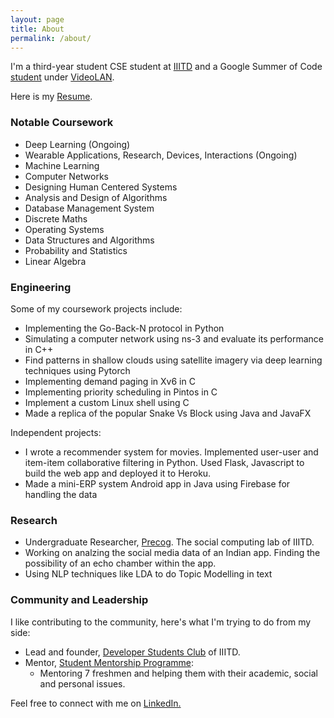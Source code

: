 ```yaml
---
layout: page
title: About
permalink: /about/
---
```


I'm a third-year student CSE student at [IIITD](https://www.iiitd.ac.in/) and a Google Summer of Code [student](https://summerofcode.withgoogle.com/archive/2019/projects/6144888880496640/) under [VideoLAN](https://www.videolan.org/index.html).


Here is my [Resume](https://rohanrajpal.github.io/resume/Rohan_Resume.pdf).
### Notable Coursework

- Deep Learning (Ongoing)
- Wearable Applications, Research, Devices,
Interactions (Ongoing)
- Machine Learning
- Computer Networks
- Designing Human Centered Systems
- Analysis and Design of Algorithms
- Database Management System
- Discrete Maths
- Operating Systems
- Data Structures and Algorithms
- Probability and Statistics
- Linear Algebra

### Engineering
Some of my coursework projects include:
- Implementing the Go-Back-N protocol in Python
- Simulating a computer network using ns-3 and evaluate its performance in C++
- Find patterns in shallow clouds using satellite imagery via deep learning techniques using Pytorch
- Implementing demand paging in Xv6 in C
- Implementing priority scheduling in Pintos in C
- Implement a custom Linux shell using C
- Made a replica of the popular Snake Vs Block using Java and JavaFX

Independent projects:
- I wrote a recommender system for movies. Implemented user-user and item-item collaborative filtering in Python. Used Flask, Javascript to build the web app and deployed it to Heroku.
- Made a mini-ERP system Android app in Java using Firebase for handling the data

### Research
- Undergraduate Researcher, [Precog](http://precog.iiitd.edu.in/). The social computing lab of IIITD.
- Working on analzing the social media data of an Indian app. Finding the possibility of an echo chamber within the app.
- Using NLP techniques like LDA to do Topic Modelling in text

### Community and Leadership
I like contributing to the community, here's what I'm trying to do from my side:

- Lead and founder, [Developer Students Club](http://dsc.iiitd.edu.in/) of IIITD.
- Mentor, [Student Mentorship Programme](https://www.iiitd.edu.in/mentorprogram/):  
	- Mentoring 7 freshmen and helping them with their academic, social and personal issues.

Feel free to connect with me on [LinkedIn.](https://www.linkedin.com/in/rohanrajpal/)